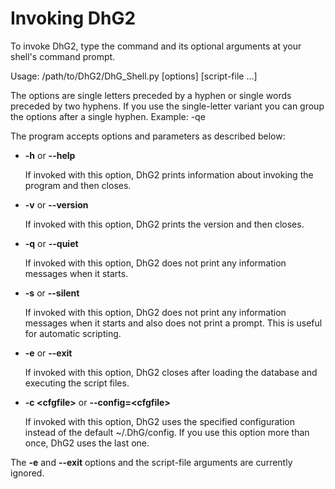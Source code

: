 # Invoking DhG2


To invoke DhG2, type the command and its optional arguments at your shell's command prompt.


Usage: /path/to/DhG2/DhG_Shell.py [options] [script-file ...]

The options are single letters preceded by a hyphen or single words preceded by two hyphens. 
If you use the single-letter variant you can group the options after a single hyphen. Example: -qe

The program accepts options and parameters as described below:

* **-h** or **--help**

	If invoked with this option, DhG2 prints information about invoking the program and then closes.

* **-v** or **--version**

	If invoked with this option, DhG2 prints the version and then closes.

* **-q** or **--quiet**

	If invoked with this option, DhG2 does not print any information messages when it starts.

* **-s** or **--silent**

	If invoked with this option, DhG2 does not print any information messages when it starts and also
    does not print a prompt. This is useful for automatic scripting.

* **-e** or **--exit**

	If invoked with this option, DhG2 closes after loading the database and executing the script files.

* **-c \<cfgfile\>** or **--config=\<cfgfile\>**

	If invoked with this option, DhG2 uses the specified configuration instead of the default ~/.DhG/config.
	If you use this option more than once, DhG2 uses the last one.

The **-e** and **--exit** options and the script-file arguments are currently ignored.
